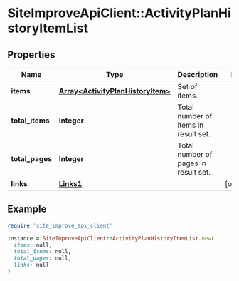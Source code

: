 # SiteImproveApiClient::ActivityPlanHistoryItemList

## Properties

| Name | Type | Description | Notes |
| ---- | ---- | ----------- | ----- |
| **items** | [**Array&lt;ActivityPlanHistoryItem&gt;**](ActivityPlanHistoryItem.md) | Set of items. |  |
| **total_items** | **Integer** | Total number of items in result set. |  |
| **total_pages** | **Integer** | Total number of pages in result set. |  |
| **links** | [**Links1**](Links1.md) |  | [optional] |

## Example

```ruby
require 'site_improve_api_client'

instance = SiteImproveApiClient::ActivityPlanHistoryItemList.new(
  items: null,
  total_items: null,
  total_pages: null,
  links: null
)
```

